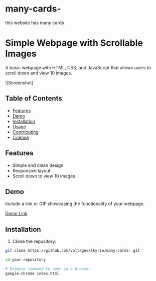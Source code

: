 # many-cards-
this website has many cards 



# Simple Webpage with Scrollable Images

A basic webpage with HTML, CSS, and JavaScript that allows users to scroll down and view 10 images.

![Screenshot]




## Table of Contents

- [Features](#features)
- [Demo](#demo)
- [Installation](#installation)
- [Usage](#usage)
- [Contributing](#contributing)
- [License](#license)

## Features

- Simple and clean design
- Responsive layout
- Scroll down to view 10 images

## Demo

Include a link or GIF showcasing the functionality of your webpage.

[Demo Link](#)

## Installation

1. Clone the repository:

```bash
git clone https://github.com/voltagevalkyrie/many-cards-.git

cd your-repository

# Example command to open in a browser
google-chrome index.html





